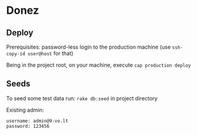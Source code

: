 # Donez

## Deploy
Prerequisites: password-less login to the production machine (use `ssh-copy-id user@host` for that)

Being in the project root, on your machine, execute `cap production deploy`

## Seeds
To seed some test data run:
`rake db:seed` in project directory

Existing admin:
```
username: admin@9-vo.lt
password: 123456
```

